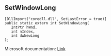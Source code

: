 ## SetWindowLong

```
[DllImport("coredll.dll", SetLastError = true)]
public static extern int SetWindowLong(
   IntPtr hWnd,
   int nIndex,
   int dwNewLong
);
```

Microsoft documentation: [Link](https://docs.microsoft.com/en-us/windows/win32/api/winuser/nf-winuser-setwindowlongw)
